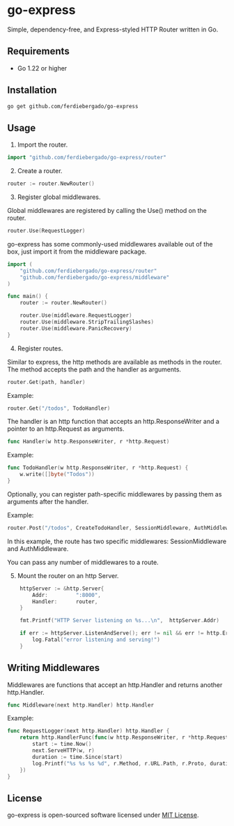 # go-express

Simple, dependency-free, and Express-styled HTTP Router written in Go.

## Requirements

- Go 1.22 or higher

## Installation

```sh
go get github.com/ferdiebergado/go-express
```

## Usage

1. Import the router.

```go
import "github.com/ferdiebergado/go-express/router"
```

2. Create a router.

```go
router := router.NewRouter()
```

3. Register global middlewares.

Global middlewares are registered by calling the Use() method on the router.

```go
router.Use(RequestLogger)
```

go-express has some commonly-used middlewares available out of the box, just import it from the middleware package.

```go
import (
	"github.com/ferdiebergado/go-express/router" 
	"github.com/ferdiebergado/go-express/middleware"
)

func main() {
	router := router.NewRouter()

	router.Use(middleware.RequestLogger)
	router.Use(middleware.StripTrailingSlashes)
	router.Use(middleware.PanicRecovery)
}
```

4. Register routes.

Similar to express, the http methods are available as methods in the router. The method accepts the path and the handler as arguments.

```go
router.Get(path, handler)
```

Example:

```go
router.Get("/todos", TodoHandler)
```

The handler is an http function that accepts an http.ResponseWriter and a pointer to an http.Request as arguments.

```go
func Handler(w http.ResponseWriter, r *http.Request)
```

Example:

```go
func TodoHandler(w http.ResponseWriter, r *http.Request) {
    w.write([]byte("Todos"))
}
```

Optionally, you can register path-specific middlewares by passing them as arguments after the handler.

Example:

```go
router.Post("/todos", CreateTodoHandler, SessionMiddleware, AuthMiddleware)
```

In this example, the route has two specific middlewares: SessionMiddleware and AuthMiddleware.

You can pass any number of middlewares to a route.

5. Mount the router on an http Server.

```go
	httpServer := &http.Server{
		Addr:         ":8000",
		Handler:      router,
	}

	fmt.Printf("HTTP Server listening on %s...\n",  httpServer.Addr)

	if err := httpServer.ListenAndServe(); err != nil && err != http.ErrServerClosed {
		log.Fatal("error listening and serving!")
	}
```
## Writing Middlewares

Middlewares are functions that accept an http.Handler and returns another http.Handler.

```go
func Middleware(next http.Handler) http.Handler
```

Example:

```go
func RequestLogger(next http.Handler) http.Handler {
	return http.HandlerFunc(func(w http.ResponseWriter, r *http.Request) {
		start := time.Now()
		next.ServeHTTP(w, r)
		duration := time.Since(start)
		log.Printf("%s %s %s %d", r.Method, r.URL.Path, r.Proto, duration)
	})
}
```

## License

go-express is open-sourced software licensed under [MIT License](https://github.com/ferdiebergado/go-express/blob/main/LICENSE).
